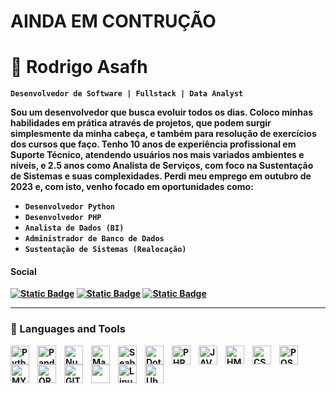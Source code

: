 <h1>AINDA EM CONTRUÇÃO</h1>

<h1><strong>🕎 Rodrigo Asafh</stong></h1></code>
<code>Desenvolvedor de Software | Fullstack | Data Analyst</code>

<br/>

<p>
Sou um desenvolvedor que busca evoluir todos os dias. Coloco minhas habilidades em prática através de projetos, que podem surgir simplesmente da minha cabeça, e também para resolução de exercícios dos cursos que faço. Tenho 10 anos de experiência profissional em Suporte Técnico, atendendo usuários nos mais variados ambientes e níveis, e 2.5 anos como Analista de Serviços, com foco na Sustentação de Sistemas e suas complexidades. Perdi meu emprego em outubro de 2023 e, com isto, venho focado em oportunidades como:
</p>

<div>
  <ul>
    <li><code>Desenvolvedor Python</code></li>
    <li><code>Desenvolvedor PHP</code></li>
    <li><code>Analista de Dados (BI)</code></li>
    <li><code>Administrador de Banco de Dados</code></li>
    <li><code>Sustentação de Sistemas (Realocação)</code></li>
  </ul>
</div>

<h4>Social</h4>

<!-- INICIO REDES SOCIAIS -->
<p align='left'>
  <a href="https://www.linkedin.com/in/rodrigoasafh">
    <img alt="Static Badge" src="https://img.shields.io/badge/linkedin-blue?style=for-the-badge&logo=linkedin&link=linkedin.com%2Fin%2Frodrigoasafh"/></a>
  
  <a href="https://www.youtube.com/@rasafhdev">
    <img alt="Static Badge" src="https://img.shields.io/badge/Youtube-red?style=for-the-badge&logo=youtube&logoColor=white"></a>
  
  <a href="https://drive.google.com/uc?export=download&id=1Mso61ifAHF-zZYNrYBvxWq_L6eFJHMaW">
    <img alt="Static Badge" src="https://img.shields.io/badge/Meu%20Curr%C3%ADculo%20-%20black?style=for-the-badge&logo=Google%20Drive&labelColor=black&cacheSeconds=Curriculo"></a>
</p>
<!-- FIM REDES SOCIAIS -->

---

### 🧰 Languages and Tools

<!-- Inicio Python e libs-->
<img align="left" alt="Python" width="30px" style="padding-right:10px;" src="https://user-images.githubusercontent.com/25181517/183423507-c056a6f9-1ba8-4312-a350-19bcbc5a8697.png"/>

<img align="left" alt="Pandas" width="30px" style="padding-right:10px;" src="https://avatars.githubusercontent.com/u/21206976?s=200&v=4"/>
<img align="left" alt="Numpy" width="30px" style="padding-right:10px;" src="https://avatars.githubusercontent.com/u/288276?s=48&v=4"/>
<img align="left" alt="Matplotlib" width="30px" style="padding-right:10px;" src="https://avatars.githubusercontent.com/u/215947?s=48&v=4"/>
<img align="left" alt="Seaborn" width="30px" style="padding-right:10px;" src="https://user-images.githubusercontent.com/315810/92159303-30d41100-edfb-11ea-8107-1c5352202571.png"/>
<img align="left" alt="Dotenv" width="30px" style="padding-right:10px;" src="https://raw.githubusercontent.com/motdotla/dotenv/master/dotenv.svg"/>
<!-- Fim Python e libs -->

<!-- Inicio Dev Web -->
<img align="left" alt="PHP" width="30px" style="padding-right:10px;" src="https://user-images.githubusercontent.com/25181517/183570228-6a040b9f-3ddf-47a2-a201-743121dac664.png"/>
<img align="left" alt="JAVASCRIPT" width="30px" style="padding-right:10px;" src="https://user-images.githubusercontent.com/25181517/117447155-6a868a00-af3d-11eb-9cfe-245df15c9f3f.png"/>
<img align="left" alt="HMTL" width="30px" style="padding-right:10px;" src="https://user-images.githubusercontent.com/25181517/192158954-f88b5814-d510-4564-b285-dff7d6400dad.png"/>
<img align="left" alt="CSS3" width="30px" style="padding-right:10px;" src="https://user-images.githubusercontent.com/25181517/183898674-75a4a1b1-f960-4ea9-abcb-637170a00a75.png"/>
<!-- Fim Dev Web -->

<!-- Inicio Databases e Bigdata -->

<img align="left" alt="POSTGRESQL" width="30px" style="padding-right:10px;" src="https://user-images.githubusercontent.com/25181517/117208740-bfb78400-adf5-11eb-97bb-09072b6bedfc.png"/>
<img align="left" alt="MYSQL" width="30px" style="padding-right:10px;" src="https://user-images.githubusercontent.com/25181517/183896128-ec99105a-ec1a-4d85-b08b-1aa1620b2046.png"/>
<img align="left" alt="ORACLE" width="30px" style="padding-right:10px;" src="https://user-images.githubusercontent.com/25181517/117208736-bdedc080-adf5-11eb-912f-61c7d43705f6.png"/>
<!-- Fim DataBases e Bigdata -->

<!-- Inicio Versionamento e Conteiners -->
<img align="left" alt="GIT" width="30px" style="padding-right:10px;" src="https://user-images.githubusercontent.com/25181517/192108372-f71d70ac-7ae6-4c0d-8395-51d8870c2ef0.png"/>
<!-- Fim Versionamento e Conteiners -->

<!-- Inicio Frameworks -->
<img align="left" alt="" width="30px" style="padding-right:10px;" src="https://user-images.githubusercontent.com/25181517/183914128-3fc88b4a-4ac1-40e6-9443-9a30182379b7.png"/>
<!-- Fim Framewoks -->


<!-- Inicio Sistemas Operacionais -->
<img align="left" alt="Linux" width="30px" style="padding-right:10px;" src="https://github.com/marwin1991/profile-technology-icons/assets/76662862/2481dc48-be6b-4ebb-9e8c-3b957efe69fa.png"/>
<img align="left" alt="Ubuntu" width="30px" style="padding-right:10px;" src="https://user-images.githubusercontent.com/25181517/186884153-99edc188-e4aa-4c84-91b0-e2df260ebc33.png"/>

<!-- Fim Sistemas Operacionais -->

<!--
Para usar quando aprender novas Stacks
<img align="left" alt="" width="30px" style="padding-right:10px;" src=""/>
-->

